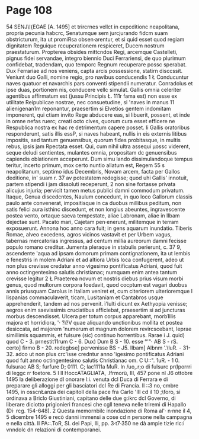 # Page 108

54 SENJ\l{EGAE [A. 1495] et trircrnes vellct in cxpcditionc neapolitana, propria pecunia habcrc, Senatumque sem jurcjurando fidcm suam obstricturum, ita ut promiRsa obsen·arentur, et si quid esset quod regiam dignitatem Reguique rccupcrationem respiceret, Ducem nostrum praestaturum. Propterea obsides mittcndos Regi, arcemque Castelleti, pignus fidei servandae, integro biennio Duci Ferrariensi, de quo plurimum confidebat, tradendam, quo temporc Regnum recuperare possc sperabat. Dux Ferrariae ad nos veniens, capta arcis possessione, statirn disccssit. Veniunt duo Galli, nomine regio, pro navibus conducendis 1 Ł Conducuntur naves quatuor et navarchis pars conventi stipendii numeratur. Conradolus et ipse duas, portionem nis, conducere vellc simulat. Gallis omnia celeriter agentibus affirmatum est (jussu Principis Ł. 111r fama est) non esse ex utilitate Reipublicae nostrae, nec consuetudine, si 'naves in manus 11 alienigenan1m reponantur, praesertim si Elvetios gentem indomitam imponerent, qui ctiam invito Rege abducere eas, si libuerit, possent, et inde in omne nefas ruerc; creati octo cives, quorum cura esset efficere ne Respublica nostra ex hac re detrimentum capere posset. Ii Gallis oratoribus responderunt, satis illis essP, si naves habeant, nullis in eis externis litibus impositis, sed tantum genuensibus, quorum fides probitasque, in multis rebus, ipsis jam Rpectata esset. Qui, cum nihil ultra assequi µossc viderent, seque deludi sentientes, mulantes omnia, propositam dc genuensibus capiendis oblationem acceperunt. Dum simu lando dissimulandoque tempus teritur, incerto primum, mox certo nuntio allatum est, Regem 55 s neapolitanum, septimo idus Decembris, Novam arcem, facta per Gallos deditione, in' suam r. 37 av potestatem redegisse; quod uhi Gallis' innotuit, partem stipendi i jam dissoluti receperunt, 2 non sine fortasse privata alicujus injuria; pervicit tamen metus publici damni commodum privatum. Itaque, Genua discedcntes, Naulum concedunt, in quo loco Gallorum classis paulo ante convenerat, impositisque in ca duobus millibus peditum, non satis felici aura isthinc discedunt, et non longius abeuntes, ingravescente postea vento, ortaque saeva tempestate, aliae Labronam, aliae in Ilbam dejectae sunt. Pacato mari, Cajetam pen·enerunt, militemque in terram exposuerunt. Annona hoc anno cara fuit; in gens aquarum inundatio. Tiberis Romae, alveo excedens, agros vicinos vastavit et per Urbem vagus, tabernas mercatorias ingressus, ad centum millia aureorum damni fecisse populo romano creditur. Jumenta pleraque in stabulis perierunt, c. 37 9, ascendente 'aqua ad ipsam domorum primam contignationem, ita ut lembis e fenestris in molem Adriani et ad altiora Urbis loca confugerent, adeo ut non plus crevisse credatur anno vigesimo pontificatus Adriani, quod fuit anno octingentesimo salutis christianac; numquam enim antea tantum crevisse legitur 2 Ł Praeterea novum et nostris diebus prius visum morbi genus, quod multorum corpora foedavit, quod cocptum est vagari duobus annis priusquam Carolus in Italiam veniret et, cum citeriorem ulterioremque I Iispanias commaculaverit, ticam, Lusitaniam et Cantabros usque apprehenderit, tandem ad nos pervenit. ì\'lulti dicunt ex Aethyopia venisse; aegros enim saevissimis cruciatibus afficiebat, praesertim si ad juncturas morbus descendisset. Ulcera per totum corpus apparebant, rnorb1llis majora et horridiora, '· ?ì?V quae aliquando unctionibus mollita et postea desiccata, ad majorem 'numerum et magnum dolorem revircscebant, leprae simillimis squammis, et fulsure (sic) continuo horrentibus. Rarae i J. quid) quod C - 3. prnestit11rum C - 6. Dux) Dum B S - 10. esse °'"· AB S - rS. certo] firmo B - 20. redegbse] pervenisse BS - J5. Ilbam] Albnm '.\luR. - 31-32. adco ut non plus crc\'isse credntur anno \'igesimo pontificatus Adriani quod fult anno octingentesimo salutis Christianac om. C U::". 1uR. - 1 0. fulsurac AB S; furfure D; 0111. C; lac1111a MuR. In /uo,.r;o di fulsurc pr(lporrri di leggc rr foetore. 5 I Il HoccATAGLIATA, .lfrmorù, III, 457 pone nl J6 ottobre 1495 la deliberazione dl onorare l:i. venuta dcl Duca di Ferrara e di preparare gli alloggi per gli basciatori dcl Re di Francia. Il ::3 no,·cmbre 1495, in osscnŁanza dei capitoll della pace fra Carlo \'III cd il 10 ;\foro, si ordinava a Briclo Giustiniani, capitano delle due g:ikrc dcl Governo, di liberare diciotto prigionieri francesi che cgll teneva nelle triremi di Hapallo (Di· rcg. 154-648). 2 Questa memornbilc inondazione di Roma al'· n·nne il 4, 5 dicembre 1495 e recò danni immensi a cose cd n persone nella campagna e nella città. Il PA::.ToR, SI. dei Papi, Ili, pp. 3·t7·350 ne dà ampie tizie ric:i vnndolc dn relazioni di contemporanei.